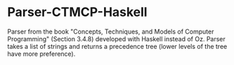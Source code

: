 # Parser-CTMCP-Haskell
Parser from the book "Concepts, Techniques, and Models of Computer Programming" (Section 3.4.8) developed with Haskell instead of Oz. Parser takes a list of strings and returns a precedence tree (lower levels of the tree have more preference).
